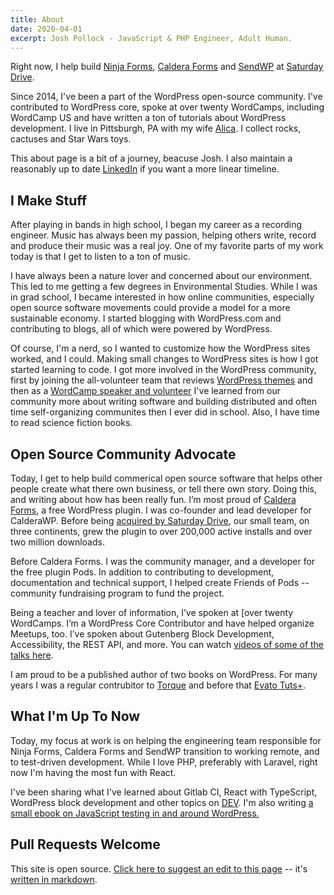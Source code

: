 ```yaml
---
title: About
date: 2020-04-01
excerpt: Josh Pollock - JavaScript & PHP Engineer, Adult Human.
---
```


Right now, I help build [Ninja Forms](https://ninjaforms.com), [Caldera Forms](https://calderaforms.com) and [SendWP](https://sendwp.com) at [Saturday Drive](https://saturdaydrive.com).

Since 2014, I've been a part of the WordPress open-source community. I've contributed to WordPress core, spoke at over twenty WordCamps, including WordCamp US and have written a ton of tutorials about WordPress development. I live in Pittsburgh, PA with my wife [Alica](https://aliciajayourba.com). I collect rocks, cactuses and Star Wars toys.

This about page is a bit of a journey, beacuse Josh. I also maintain a reasonably up to date [LinkedIn](https://www.linkedin.com/in/josh-pollock-9789005/) if you want a more linear timeline.

## I Make Stuff

After playing in bands in high school, I began my career as a recording engineer. Music has always been my passion, helping others write, record and produce their music was a real joy. One of my favorite parts of my work today is that I get to listen to a ton of music.

I have always been a nature lover and concerned about our environment. This led to me getting a few degrees in Environmental Studies. While I was in grad school, I became interested in how online communities, especially open source software movements could provide a model for a more sustainable economy. I started blogging with WordPress.com and contributing to blogs, all of which were powered by WordPress.

Of course, I'm a nerd, so I wanted to customize how the WordPress sites worked, and I could. Making small changes to WordPress sites is how I got started learning to code. I got more involved in the WordPress community, first by joining the all-volunteer team that reviews [WordPress themes](https://wordpress.org/themes) and then as a [WordCamp speaker and volunteer](http://wordcamp.org) I've learned from our community more about writing software and building distributed and often time self-organizing communites then I ever did in school. Also, I have time to read science fiction books.

## Open Source Community Advocate

Today, I get to help build commerical open source software that helps other people create what there own business, or tell there own story. Doing this, and writing about how has been really fun. I’m most proud of [Caldera Forms](https://CalderaForms.com), a free WordPress plugin. I was co-founder and lead developer for CalderaWP. Before being [acquired by Saturday Drive](https://saturdaydrive.com/saturday-drive-acquires-caldera-forms/), our small team, on three continents, grew the plugin to over 200,000 active installs and over two million downloads.

Before Caldera Forms. I was the community manager, and a developer for the free plugin Pods. In addition to contributing to development, documentation and technical support, I helped create Friends of Pods -- community fundraising program to fund the project.

Being a teacher and lover of information, I’ve spoken at [over twenty WordCamps. I’m a WordPress Core Contributor and have helped organize Meetups, too. I’ve spoken about Gutenberg Block Development, Accessibility, the REST API, and more. You can watch [videos of some of the talks here](https://wordpress.tv/?s=josh+pollock).

I am proud to be a published author of two books on WordPress. For many years I was a regular contrubitor to [Torque](https://torquemag.io/author/joshp/) and before that [Evato Tuts+](https://tutsplus.com/authors/josh-pollock).

## What I'm Up To Now

Today, my focus at work is on helping the engineering team responsible for Ninja Forms, Caldera Forms and SendWP transition to working remote, and to test-driven development. While I love PHP, preferably with Laravel, right now I'm having the most fun with React.

I've been sharing what I've learned about Gitlab CI, React with TypeScript, WordPress block development and other topics on [DEV](https://dev.to/shelob9). I'm also writing [a small ebook on JavaScript testing in and around WordPress.](https://react-wordpress-testing.joshpress.net/)

## Pull Requests Welcome

This site is open source. [Click here to suggest an edit to this page](https://github.com/Shelob9/joshpress-2020/edit/master/client/content/pages/about.md) -- it's [written in markdown](https://www.markdownguide.org/cheat-sheet/).
